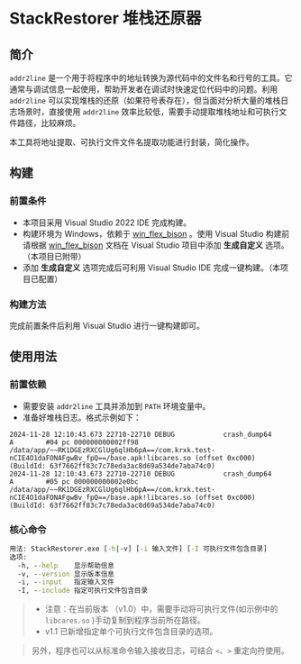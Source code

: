 # StackRestorer 堆栈还原器

## 简介

`addr2line` 是一个用于将程序中的地址转换为源代码中的文件名和行号的工具。它通常与调试信息一起使用，帮助开发者在调试时快速定位代码中的问题。利用 `addr2line` 可以实现堆栈的还原（如果符号表存在），但当面对分析大量的堆栈日志场景时，直接使用 `addr2line` 效率比较低，需要手动提取堆栈地址和可执行文件路径，比较麻烦。

本工具将地址提取、可执行文件文件名提取功能进行封装，简化操作。

## 构建

### 前置条件

- 本项目采用 Visual Studio 2022 IDE 完成构建。
- 构建环境为 Windows，依赖于 [win_flex_bison](https://sourceforge.net/projects/winflexbison/) 。使用 Visual Studio 构建前请根据 [win_flex_bison](https://sourceforge.net/projects/winflexbison/) 文档在 Visual Studio 项目中添加 **生成自定义** 选项。（本项目已附带）
- 添加 **生成自定义** 选项完成后可利用 Visual Studio IDE 完成一键构建。（本项目已配置）

### 构建方法

完成前置条件后利用 Visual Studio 进行一键构建即可。

## 使用用法

### 前置依赖

- 需要安装 `addr2line` 工具并添加到 `PATH` 环境变量中。
- 准备好堆栈日志。格式示例如下：

```
2024-11-28 12:10:43.673 22710-22710 DEBUG            crash_dump64                          A        #04 pc 000000000002ff98  /data/app/~~RK1DGEzRXCGlUg6qlHb6pA==/com.krxk.test-nCIE4O1daFONAFgwBv_fpQ==/base.apk!libcares.so (offset 0xc000) (BuildId: 63f7662ff83c7c78eda3ac8d69a534de7aba74c0)
2024-11-28 12:10:43.673 22710-22710 DEBUG            crash_dump64                          A        #05 pc 000000000002e0bc  /data/app/~~RK1DGEzRXCGlUg6qlHb6pA==/com.krxk.test-nCIE4O1daFONAFgwBv_fpQ==/base.apk!libcares.so (offset 0xc000) (BuildId: 63f7662ff83c7c78eda3ac8d69a534de7aba74c0)
```

### 核心命令

```bat
用法: StackRestorer.exe [-h|-v] [-i 输入文件] [-I 可执行文件包含目录]
选项:
  -h, --help    显示帮助信息
  -v, --version 显示版本信息
  -i, --input   指定输入文件
  -I, --include 指定可执行文件包含目录

```

> - 注意：在当前版本 （v1.0）中，需要手动将可执行文件(如示例中的 `libcares.so` )手动复制到程序当前所在路径。
> - v1.1 已新增指定单个可执行文件包含目录的选项。

> 另外，程序也可以从标准命令输入接收日志，可结合 `<`、`>` 重定向符使用。